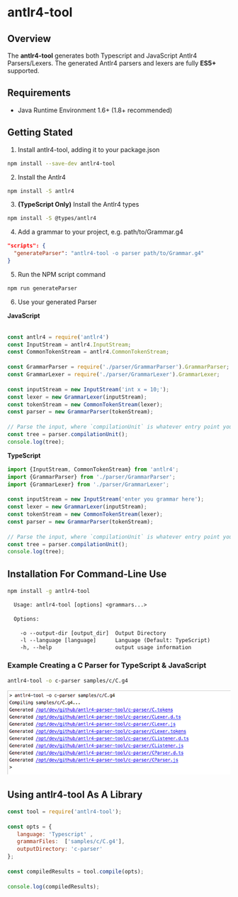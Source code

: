 # antlr4-tool

## Overview
The **antlr4-tool** generates both Typescript and JavaScript Antlr4 Parsers/Lexers.
The generated Antlr4 parsers and lexers are fully **ES5+** supported.

## Requirements
* Java Runtime Environment 1.6+ (1.8+ recommended)


## Getting Stated

1. Install antlr4-tool,  adding it to your package.json

```bash
npm install --save-dev antlr4-tool
```

2. Install the Antlr4 

```bash
npm install -S antlr4
```
3. **(TypeScript Only)** Install the Antlr4 types

```bash
npm install -S @types/antlr4
```

4. Add a grammar to your project, e.g. path/to/Grammar.g4

```json
"scripts": {
  "generateParser": "antlr4-tool -o parser path/to/Grammar.g4"
}
```

5. Run the NPM script command
```bash
npm run generateParser
```

6. Use your generated Parser

**JavaScript**
```javascript

const antlr4 = require('antlr4')
const InputStream = antlr4.InputStream;
const CommonTokenStream = antlr4.CommonTokenStream;

const GrammarParser = require('./parser/GrammarParser').GrammarParser;
const GrammarLexer = require('./parser/GrammarLexer').GrammarLexer;

const inputStream = new InputStream('int x = 10;');
const lexer = new GrammarLexer(inputStream);
const tokenStream = new CommonTokenStream(lexer);
const parser = new GrammarParser(tokenStream);

// Parse the input, where `compilationUnit` is whatever entry point you defined
const tree = parser.compilationUnit();
console.log(tree);
```

**TypeScript**
```typescript
import {InputStream, CommonTokenStream} from 'antlr4';
import {GrammarParser} from './parser/GrammarParser';
import {GrammarLexer} from './parser/GrammarLexer';

const inputStream = new InputStream('enter you grammar here');
const lexer = new GrammarLexer(inputStream);
const tokenStream = new CommonTokenStream(lexer);
const parser = new GrammarParser(tokenStream);

// Parse the input, where `compilationUnit` is whatever entry point you defined
const tree = parser.compilationUnit();
console.log(tree);
```




## Installation For Command-Line Use
```bash
npm install -g antlr4-tool
```

```
  Usage: antlr4-tool [options] <grammars...>

  Options:

    -o --output-dir [output_dir]  Output Directory
    -l --language [language]      Language (Default: TypeScript)
    -h, --help                    output usage information
```


### Example Creating a C Parser for TypeScript & JavaScript
```bash
antlr4-tool -o c-parser samples/c/C.g4
```

![Example](./docs/c-parser.png)


## Using antlr4-tool As A Library
```javascript
const tool = require('antlr4-tool');

const opts = {
   language: 'Typescript' ,
   grammarFiles:  ['samples/c/C.g4'],
   outputDirectory: 'c-parser'
};

const compiledResults = tool.compile(opts);

console.log(compiledResults);
```

